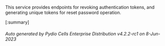 






This service provides endpoints for revoking authentication tokens, and generating unique tokens for reset password operation.

[:summary]

###### Auto generated by Pydio Cells Enterprise Distribution v4.2.2-rc1 on 8-Jun-2023
